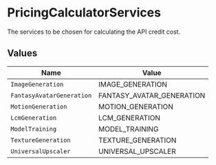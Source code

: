 # PricingCalculatorServices

The services to be chosen for calculating the API credit cost.


## Values

| Name                      | Value                     |
| ------------------------- | ------------------------- |
| `ImageGeneration`         | IMAGE_GENERATION          |
| `FantasyAvatarGeneration` | FANTASY_AVATAR_GENERATION |
| `MotionGeneration`        | MOTION_GENERATION         |
| `LcmGeneration`           | LCM_GENERATION            |
| `ModelTraining`           | MODEL_TRAINING            |
| `TextureGeneration`       | TEXTURE_GENERATION        |
| `UniversalUpscaler`       | UNIVERSAL_UPSCALER        |